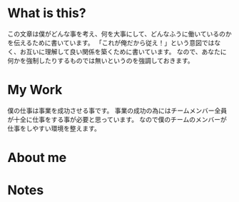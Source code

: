 # What is this?

この文章は僕がどんな事を考え、何を大事にして、どんなふうに働いているのかを伝えるために書いています。
「これが俺だから従え！」という意図ではなく、お互いに理解して良い関係を築くために書いています。
なので、あなたに何かを強制したりするものでは無いというのを強調しておきます。

# My Work

僕の仕事は事業を成功させる事です。
事業の成功の為にはチームメンバー全員が十全に仕事をする事が必要と思っています。
なので僕のチームのメンバーが仕事をしやすい環境を整えます。

# About me

# Notes

